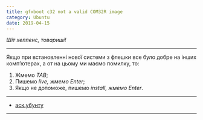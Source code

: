 ```yaml
---
title: gfxboot c32 not a valid COM32R image
category: Ubuntu
date: 2019-04-15
---
```


_Шіт хеппенс, товариші!_

-----

Якщо при встановленні нової системи з флешки все було добре на інших комп’ютерах, а от на цьому ми маємо помилку, то:
1. Жмемо _TAB_;
2. Пишемо _live, _жмемо_ Enter_;
3. Якщо не допоможе, пишемо _install, _жмемо_ Enter_.

-----

* <a href="http://askubuntu.com/questions/486602/ubuntu-14-04-lts-live-usb-boot-error-gfxboot-c32not-a-valid-com32r-image">аск.убунту</a>

-----

